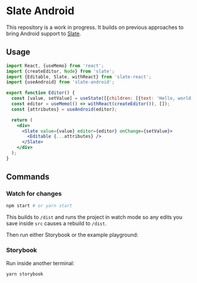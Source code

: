 # Slate Android

This repository is a work in progress. It builds on previous approaches to bring Android support to [Slate](https://www.slatejs.org/).

## Usage

```jsx
import React, {useMemo} from 'react';
import {createEditor, Node} from 'slate';
import {Editable, Slate, withReact} from 'slate-react';
import {useAndroid} from 'slate-android';

export function Editor() {
  const [value, setValue] = useState([{children: [{text: 'Hello, world!'}]}]);
  const editor = useMemo(() => withReact(createEditor()), []);
  const {attributes} = useAndroid(editor);

  return (
    <div>
      <Slate value={value} editor={editor} onChange={setValue}>
        <Editable {...attributes} />
      </Slate>
    </div>
  );
}
```

## Commands

### Watch for changes

```bash
npm start # or yarn start
```

This builds to `/dist` and runs the project in watch mode so any edits you save inside `src` causes a rebuild to `/dist`.

Then run either Storybook or the example playground:

### Storybook

Run inside another terminal:

```bash
yarn storybook
```
